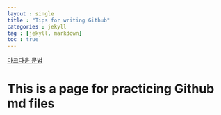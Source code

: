 ```yaml
---
layout : single
title : "Tips for writing Github"
categories : jekyll
tag : [jekyll, markdown]
toc : true
---
```


[마크다운 문법](https://teddylee777.github.io/jekyll/Jekyll-%EC%82%AC%EC%9A%A9%EC%9D%84-%EC%9C%84%ED%95%9C-markdown-%EB%AC%B8%EB%B2%95/)

# This is a page for practicing Github md files